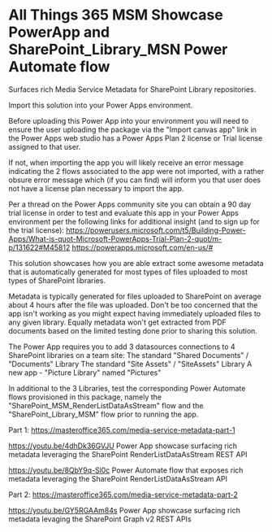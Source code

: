 # All Things 365 MSM Showcase PowerApp and SharePoint_Library_MSN Power Automate flow
Surfaces rich Media Service Metadata for SharePoint Library repositories.

Import this solution into your Power Apps environment.


Before uploading this Power App into your environment you will need to ensure the user uploading the package via the "Import canvas app" link in the Power Apps web studio has a Power Apps Plan 2 license or Trial license assigned to that user. 

If not, when importing the app you will likely receive an error message indicating the 2 flows associated to the app were not imported, with a rather obsure error message which (if you can find) will inform you that user does not have a license plan necessary to import the app. 

Per a thread on the Power Apps community site you can obtain a 90 day trial license in order to test and evaluate this app in your Power Apps environment per the following links for additional insight (and to sign up for the trial license):
https://powerusers.microsoft.com/t5/Building-Power-Apps/What-is-quot-Microsoft-PowerApps-Trial-Plan-2-quot/m-p/131622#M45812
https://powerapps.microsoft.com/en-us/#


This solution showcases how you are able extract some awesome metadata that is automatically generated for most types of files uploaded to most types of SharePoint libraries. 

Metadata is typically generated for files uploaded to SharePoint on average about 4 hours after the file was uploaded. Don't be too concerned that the app isn't working as you might expect having immediately uploaded files to any given library. Equally metadata won't get extracted from PDF documents based on the limited testing done prior to sharing this solution.

The Power App requires you to add 3 datasources connections to 4 SharePoint libraries on a team site:
The standard "Shared Documents" / "Documents" Library
The standard "Site Assets" / "SiteAssets" Library
A new app - "Picture Library" named "Pictures"

In additional to the 3 Libraries, test the corresponding Power Automate flows provisioned in this package, namely the "SharePoint_MSM_RenderListDataAsStream" flow and the "SharePoint_Library_MSM" flow prior to running the app.

Part 1: 
https://masteroffice365.com/media-service-metadata-part-1

https://youtu.be/4dhDk36GVJU
Power App showcase surfacing rich metadata leveraging the SharePoint RenderListDataAsStream REST API

https://youtu.be/8QbY9q-Sl0c
Power Automate flow that exposes rich metadata leveraging the SharePoint RenderListDataAsStream API


Part 2: 
https://masteroffice365.com/media-service-metadata-part-2

https://youtu.be/GY5RGAAm84s
Power App showcase surfacing rich metadata levaging the SharePoint Graph v2 REST APIs
